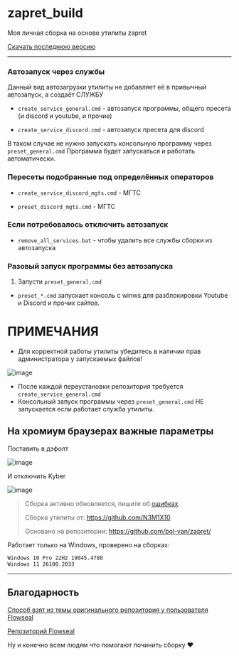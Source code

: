 # zapret_build

Моя личная сборка на основе утилиты zapret

[Скачать последнюю версию](https://github.com/N3M1X10/zapret_build/releases)

---

### Автозапуск через службы

Данный вид автозагрузки утилиты не добавляет её в привычный автозапуск, а создаёт СЛУЖБУ

- `create_service_general.cmd` - автозапуск программы, общего пресета (и discord и youtube, и прочие)

- `create_service_discord.cmd` - автозапуск пресета для discord


В таком случае не нужно запускать консольную программу через `preset_general.cmd`
Программа будет запускаться и работать автоматически.


### Пересеты подобранные под определённых операторов
- `create_service_discord_mgts.cmd` - МГТС

- `preset_discord_mgts.cmd` - МГТС


### Если потребовалось отключить автозапуск

- `remove_all_services.bat` - чтобы удалить все службы сборки из автозапуска


### Разовый запуск программы без автозапуска

1. Запусти `preset_general.cmd`

- `preset_*.cmd` запускает консоль с winws для разблокировки Youtube и Discord и прочих сайтов.


# ПРИМЕЧАНИЯ

- Для корректной работы утилиты убедитесь в наличии прав администратора у запускаемых файлов!

![image](https://github.com/user-attachments/assets/5d9cc6fc-aa53-4966-9fc3-87585d9d8b3c)

- После каждой переустановки репозитория требуется `create_service_general.cmd`
- Консольный запуск программы через `preset_general.cmd` НЕ запускается если работает служба утилиты.

## На хромиум браузерах важные параметры

Поставить в дэфолт

![image](https://github.com/user-attachments/assets/f9f5a2b4-790a-48ae-8747-0047370835c7)


И отключить Kyber

![image](https://github.com/user-attachments/assets/0f2f0c45-795e-425b-bb35-7d87b3ce5b5f)

> Сборка активно обновляется, пишите об [ошибках](https://github.com/N3M1X10/zapret_build/issues)
> 
> Сборка утилиты от: https://github.com/N3M1X10
> 
> Основано на репозитории: https://github.com/bol-van/zapret/
>

Работает только на Windows, проверено на сборках:
```
Windows 10 Pro 22H2 19045.4780
Windows 11 26100.2033
```

---

## Благодарность

[Способ взят из темы оригинального репозитория у пользователя Flowseal](https://github.com/bol-van/zapret/issues/455#issuecomment-2400503770)

[Репозиторий Flowseal](https://github.com/Flowseal/zapret-discord-youtube)

Ну и конечно всем людям что помогают починить сборку ❤
